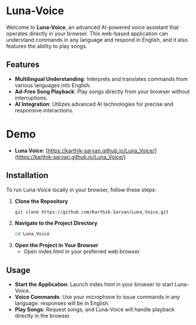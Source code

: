 # Luna-Voice

Welcome to **Luna-Voice**, an advanced AI-powered voice assistant that operates directly in your browser. This web-based application can understand commands in any language and respond in English, and it also features the ability to play songs.

## Features

- **Multilingual Understanding**: Interprets and translates commands from various languages into English.
- **Ad-Free Song Playback**: Play songs directly from your browser without interruptions.
- **AI Integration**: Utilizes advanced AI technologies for precise and responsive interactions.


# Demo

- **Luna Voice**: [https://karthik-sarvan.github.io/Luna_Voice/](https://karthik-sarvan.github.io/Luna_Voice/)

## Installation

To run Luna-Voice locally in your browser, follow these steps:

1. **Clone the Repository**
   ```bash
   git clone https://github.com/Karthik-Sarvan/Luna_Voice.git
2. **Navigate to the Project Directory**
   ```bash
   cd Luna_Voice
3. **Open the Project in Your Browser**
    - Open index.html in your preferred web browser.

## Usage

- **Start the Application**: Launch index.html in your browser to start Luna-Voice.
- **Voice Commands**: Use your microphone to issue commands in any language. responses will be in English.
- **Play Songs**: Request songs, and Luna-Voice will handle playback directly in the browser.
